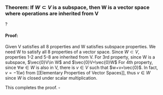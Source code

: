 ### Theorem: If $W \subset V$ is a subspace, then W is a vector space where operations are inherited from V
?
#### Proof:
Given V satisfies all 8 properties and W satisfies subspace properties. We need W to satisfy all 8 properties of a vector space.
Since $W\subset V$, properties 1-2 and 5-8 are inherited from V. For 3rd property, since W is a subspace, $\vec{0}V\in W$ and $\vec{0}V=\vec{0}W$
For 4th property, since $\forall w \in W$ is also in V, there is $v \in V$ such that $w+v=\vec{0}$. In fact, $v=-1(w)$ from [[Elementary Properties of Vector Spaces]], thus $v \in W$ since $W$ is closed under scalar multiplication.
<!--SR:!2025-06-13,4,272-->


This completes the proof. $\square$
